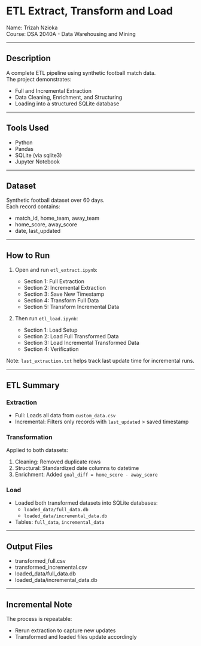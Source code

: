 # ETL Extract, Transform and Load 

Name: Trizah Nzioka  
Course: DSA 2040A - Data Warehousing and Mining  

---

## Description
A complete ETL pipeline using synthetic football match data.  
The project demonstrates:
- Full and Incremental Extraction
- Data Cleaning, Enrichment, and Structuring
- Loading into a structured SQLite database

---

## Tools Used
- Python
- Pandas
- SQLite (via sqlite3)
- Jupyter Notebook

---

## Dataset
Synthetic football dataset over 60 days.  
Each record contains:
- match_id, home_team, away_team
- home_score, away_score
- date, last_updated

---

## How to Run

1. Open and run `etl_extract.ipynb`:
   - Section 1: Full Extraction  
   - Section 2: Incremental Extraction  
   - Section 3: Save New Timestamp  
   - Section 4: Transform Full Data  
   - Section 5: Transform Incremental Data  

2. Then run `etl_load.ipynb`:
   - Section 1: Load Setup  
   - Section 2: Load Full Transformed Data  
   - Section 3: Load Incremental Transformed Data  
   - Section 4: Verification  

Note: `last_extraction.txt` helps track last update time for incremental runs.

---

## ETL Summary

### Extraction
- Full: Loads all data from `custom_data.csv`
- Incremental: Filters only records with `last_updated` > saved timestamp

### Transformation
Applied to both datasets:
1. Cleaning: Removed duplicate rows  
2. Structural: Standardized date columns to datetime  
3. Enrichment: Added `goal_diff = home_score - away_score`

### Load
- Loaded both transformed datasets into SQLite databases:
  - `loaded_data/full_data.db`
  - `loaded_data/incremental_data.db`
- Tables: `full_data`, `incremental_data`

---

## Output Files
- transformed_full.csv  
- transformed_incremental.csv  
- loaded_data/full_data.db  
- loaded_data/incremental_data.db

---

## Incremental Note
The process is repeatable:
- Rerun extraction to capture new updates
- Transformed and loaded files update accordingly
